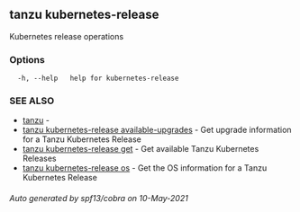 ## tanzu kubernetes-release

Kubernetes release operations

### Options

```
  -h, --help   help for kubernetes-release
```

### SEE ALSO

* [tanzu](tanzu.md)	 - 
* [tanzu kubernetes-release available-upgrades](tanzu_kubernetes-release_available-upgrades.md)	 - Get upgrade information for a Tanzu Kubernetes Release
* [tanzu kubernetes-release get](tanzu_kubernetes-release_get.md)	 - Get available Tanzu Kubernetes Releases
* [tanzu kubernetes-release os](tanzu_kubernetes-release_os.md)	 - Get the OS information for a Tanzu Kubernetes Release

###### Auto generated by spf13/cobra on 10-May-2021

